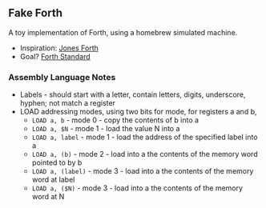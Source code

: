 ## Fake Forth ##

A toy implementation of Forth, using a homebrew simulated machine.

* Inspiration: [Jones Forth](https://github.com/AlexandreAbreu/jonesforth)
* Goal? [Forth Standard](https://forth-standard.org/)


### Assembly Language Notes ###

* Labels - should start with a letter, contain letters, digits, underscore, hyphen; not match a register
* LOAD addressing modes, using two bits for mode, for registers a and b,
  * `LOAD a, b` - mode 0 - copy the contents of b into a
  * `LOAD a, $N` - mode 1 - load the value N into a
  * `LOAD a, label` - mode 1 - load the address of the specified label into a
  * `LOAD a, (b)` - mode 2 - load into a the contents of the memory word pointed to by b
  * `LOAD a, (label)` - mode 3 - load into a the contents of the memory word at label
  * `LOAD a, ($N)` - mode 3 - load into a the contents of the memory word at N

